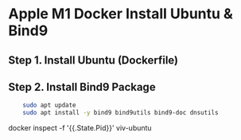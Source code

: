 # Apple M1 Docker Install Ubuntu & Bind9

## Step 1. Install Ubuntu (Dockerfile)

## Step 2. Install Bind9 Package

```bash
    sudo apt update
    sudo apt install -y bind9 bind9utils bind9-doc dnsutils
```

docker inspect -f '{{.State.Pid}}' viv-ubuntu
